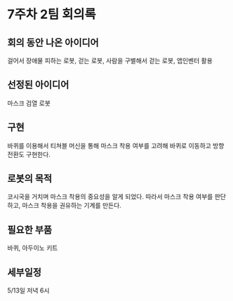 # 7주차 2팀 회의록

## 회의 동안 나온 아이디어
 걸어서 장애물 피하는 로봇, 걷는 로봇, 사람을 구별해서 걷는 로봇, 앱인벤터 활용 

## 선정된 아이디어 
마스크 검열 로봇

## 구현
바퀴를 이용해서 티쳐블 머신을 통해 마스크 착용 여부를 고려해 바퀴로 이동하고 방향전환도 구현한다.

## 로봇의 목적 
코시국을 거치며 마스크 착용의 중요성을 알게 되었다. 따라서 마스크 착용 여부를 판단하고, 마스크 착용을 권유하는 기계를 만든다.

## 필요한 부품

바퀴, 아두이노 키트

## 세부일정
5/13일 저녁 6시
